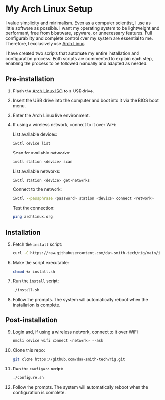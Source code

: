 # My Arch Linux Setup

I value simplicity and minimalism. Even as a computer scientist, I use as little software as possible. I want my operating system to be lightweight and performant, free from bloatware, spyware, or unnecessary features. Full configurability and complete control over my system are essential to me. Therefore, I exclusively use [Arch Linux](https://archlinux.org/).

I have created two scripts that automate my entire installation and configuration process. Both scripts are commented to explain each step, enabling the process to be followed manually and adapted as needed.

## Pre-installation

1. Flash the [Arch Linux ISO](https://www.archlinux.org/download/) to a USB drive.

2. Insert the USB drive into the computer and boot into it via the BIOS boot menu.

3. Enter the Arch Linux live environment.

4. If using a wireless network, connect to it over WiFi:

   List available devices:

   ```bash
   iwctl device list
   ```

   Scan for available networks:

   ```bash
   iwctl station <device> scan
   ```

   List available networks:

   ```bash
   iwctl station <device> get-networks
   ```

   Connect to the network:

   ```bash
   iwctl --passphrase <password> station <device> connect <network>
   ```

   Test the connection:

   ```bash
   ping archlinux.org
   ```

## Installation

5. Fetch the `install` script:

   ```bash
   curl -O https://raw.githubusercontent.com/dan-smith-tech/rig/main/install.sh
   ```

6. Make the script executable:

   ```bash
   chmod +x install.sh
   ```

7. Run the `install` script:

   ```bash
   ./install.sh
   ```

8. Follow the prompts. The system will automatically reboot when the installation is complete.

## Post-installation

9. Login and, if using a wireless network, connect to it over WiFi:

   ```bash
   nmcli device wifi connect <network> --ask

   ```

10. Clone this repo:

    ```bash
    git clone https://github.com/dan-smith-tech/rig.git
    ```

11. Run the `configure` script:

    ```bash
    ./configure.sh
    ```

12. Follow the prompts. The system will automatically reboot when the configuration is complete.
